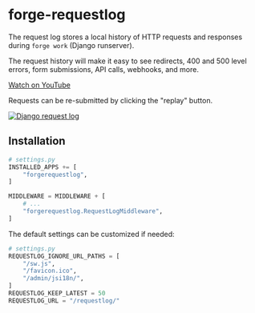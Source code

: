 # forge-requestlog

The request log stores a local history of HTTP requests and responses during `forge work` (Django runserver).

The request history will make it easy to see redirects,
400 and 500 level errors,
form submissions,
API calls,
webhooks,
and more.

[Watch on YouTube](https://www.youtube.com/watch?v=AwI7Pt5oZnM)

Requests can be re-submitted by clicking the "replay" button.

[![Django request log](/docs/img/requestlog.png)](/docs/img/requestlog.png)

## Installation

```python
# settings.py
INSTALLED_APPS += [
    "forgerequestlog",
]

MIDDLEWARE = MIDDLEWARE + [
    # ...
    "forgerequestlog.RequestLogMiddleware",
]
```

The default settings can be customized if needed:

```python
# settings.py
REQUESTLOG_IGNORE_URL_PATHS = [
    "/sw.js",
    "/favicon.ico",
    "/admin/jsi18n/",
]
REQUESTLOG_KEEP_LATEST = 50
REQUESTLOG_URL = "/requestlog/"
```
